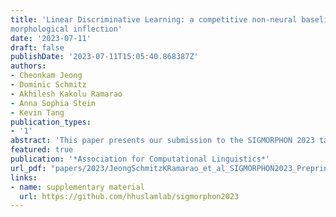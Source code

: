 ```yaml
---
title: 'Linear Discriminative Learning: a competitive non-neural baseline for
morphological inflection'
date: '2023-07-11'
draft: false
publishDate: '2023-07-11T15:05:40.868387Z'
authors:
- Cheonkam Jeong
- Dominic Schmitz
- Akhilesh Kakolu Ramarao
- Anna Sophia Stein
- Kevin Tang
publication_types:
- '1'
abstract: 'This paper presents our submission to the SIGMORPHON 2023 task 2 of Cognitively Plausible Morphophonological Generalization in Korean. We implemented both Linear Discriminative Learning and Transformer models and found that the Linear Discriminative Learning model trained on a combination of corpus and experimental data showed the best performance with the overall accuracy of around 83\%. We found that the best model must be trained on both corpus data and the experimental data of one particular participant. Our examination of speaker-variability and speaker-specific information did not explain why a particular participant combined well with the corpus data. We recommend Linear Discriminative Learning models as a future non-neural baseline system, owning to its training speed, accuracy, model interpretability and cognitive plausibility. In order to improve the model performance, we suggest using bigger data and/or performing data augmentation and incorporating speaker- and item-specifics considerably.'
featured: true
publication: '*Association for Computational Linguistics*'
url_pdf: "papers/2023/JeongSchmitzKRamarao_et_al_SIGMORPHON2023_Preprint.pdf"
links: 
- name: supplementary material
  url: https://github.com/hhuslamlab/sigmorphon2023
---
```


